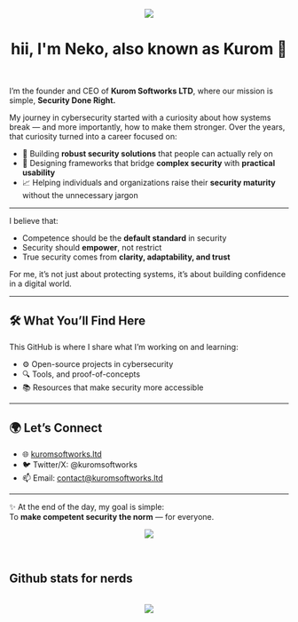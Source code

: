 <div align="center">

<img src="https://cdn.discordapp.com/emojis/774868681586114580.gif?v=1" /><br />
<h1>hii, I'm Neko, also known as Kurom 👋</h1><br />

</div>

I’m the founder and CEO of **Kurom Softworks LTD**, where our mission is simple, **Security Done Right.**  

My journey in cybersecurity started with a curiosity about how systems break — and more importantly, how to make them stronger. Over the years, that curiosity turned into a career focused on:  
- 🔐 Building **robust security solutions** that people can actually rely on  
- 🧩 Designing frameworks that bridge **complex security** with **practical usability**  
- 📈 Helping individuals and organizations raise their **security maturity** without the unnecessary jargon  

---

I believe that:  
- Competence should be the **default standard** in security  
- Security should **empower**, not restrict  
- True security comes from **clarity, adaptability, and trust**  

For me, it’s not just about protecting systems, it’s about building confidence in a digital world.  

---

## 🛠️ What You’ll Find Here 
This GitHub is where I share what I’m working on and learning:  
- ⚙️ Open-source projects in cybersecurity  
- 🔍 Tools, and proof-of-concepts  
- 📚 Resources that make security more accessible  

---

## 🌍 Let’s Connect  
- 🌐 [kuromsoftworks.ltd](https://kuromsoftworks.ltd)  
- 🐦 Twitter/X: @kuromsoftworks
- 📫 Email: contact@kuromsoftworks.ltd

---

✨ At the end of the day, my goal is simple:  
To **make competent security the norm** — for everyone.  

<p align="center"><a href="https://discord.com/users/846532722091360287"><img align="center" src="https://lanyard-profile-readme.vercel.app/api/846532722091360287?bg=302c33"></a></p>

<br />

<h2>Github stats for nerds</h2>
<p align = center>
  <br />
  <img src = "https://github-readme-streak-stats.herokuapp.com/?user=nekololis&theme=dracula">
</p>
